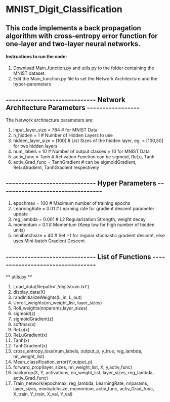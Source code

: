 # MNIST_Digit_Classification

## This code implements a back propagation algorithm with cross-entropy error function for one-layer and two-layer neural networks.

#### Instructions to run the code:
1. Download Main_function.py and utils.py to  the folder containing the MNIST dataset.
2. Edit the Main_function.py file to set the Network Architecture and the hyper-parameters

## ----------------------------- Network Architecture Parameters -----------------
The Network architecture parameters are:
1. input_layer_size = 784              # for MNIST Data
2. n_hidden = 1                        # Number of Hidden Layers to use
3. hidden_layer_size = [100]           # List Sizes of the hidden layer, eg. = [100,50] for two hidden layers
4. num_labels = 10                     # Number of output classes = 10 for MNIST Data
5. activ_func = Tanh                   # Activation Function can be sigmoid, ReLu, Tanh
6. activ_Grad_func = TanhGradient      # can be sigmoidGradient, ReLuGradient, TanhGradient respectively

## ----------------------------- Hyper Parameters ---------------------------------
1. epochmax = 100                      # Maximum number of training epochs
2. LearningRate = 0.01                 # Learning rate for gradient descent parameter update
3. reg_lambda = 0.001                  # L2 Regularization Strength, weight decay
4. momentum = 0.1                      # Momentum (Keep low for high number of hidden units)
5. minibatchsize = 40                  # Set =1 for regular stochastic gradient descent, else uses Mini-batch Gradient Descent

## ----------------------------- List of Functions ---------------------------------
** utils.py **
1. Load_data(filepath='./digitstrain.txt')
2. display_data(X)
3. randInitializeWeights(L_in, L_out)
4. Unroll_weights(nn_weight_list, layer_sizes)
5. Roll_weights(nnparams,layer_sizes)
6. sigmoid(z)
7. sigmoidGradient(z)
8. softmax(x)
9. ReLu(x)
10. ReLuGradient(x)
11. Tanh(x)
12. TanhGradient(x)
13. cross_entropy_loss(num_labels, output_p, y_true, reg_lambda, nn_weight_list)
14. Mean_classification_error(Y,output_p)
15. forward_prop(layer_sizes, nn_weight_list, X, y,activ_func)
16. backprop(X, Y, activations, nn_weight_list, layer_sizes, reg_lambda, activ_Grad_func)
17. Train_network(epochmax, reg_lambda, LearningRate, nnparams, layer_sizes, minibatchsize, momentum, activ_func, activ_Grad_func, X_train, Y_train, X_val, Y_val)

